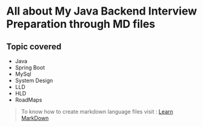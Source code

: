 # All about My Java Backend Interview Preparation through MD files

## Topic covered

* Java
* Spring Boot
* MySql
* System Design
* LLD
* HLD
* RoadMaps

 
> To know how to create markdown language files visit : [Learn MarkDown](https://www.geeksforgeeks.org/what-is-readme-md-file/)
